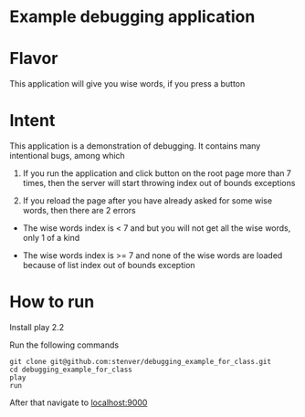 Example debugging application
=====================================

# Flavor

This application will give you wise words, if you press a button

# Intent
This application is a demonstration of debugging. It contains many intentional bugs, among which

1. If you run the application and click button on the root page more than 7 times, then the server will start throwing index out of bounds exceptions

2. If you reload the page after you have already asked for some wise words, then there are 2 errors

* The wise words index is < 7 and but you will not get all the wise words, only 1 of a kind

* The wise words index is >= 7 and none of the wise words are loaded because of list index out of bounds exception

# How to run

Install play 2.2

Run the following commands
```
git clone git@github.com:stenver/debugging_example_for_class.git
cd debugging_example_for_class
play
run
```
After that navigate to [localhost:9000](http://localhost:9000)
